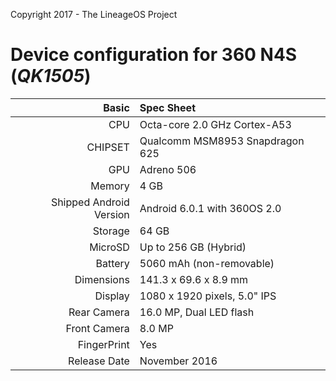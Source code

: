 Copyright 2017 - The LineageOS Project

Device configuration for 360 N4S (_QK1505_)
=====================================================

Basic   | Spec Sheet
-------:|:-------------------------
CPU     | Octa-core 2.0 GHz Cortex-A53
CHIPSET | Qualcomm MSM8953 Snapdragon 625
GPU     | Adreno 506
Memory  | 4 GB
Shipped Android Version | Android 6.0.1 with 360OS 2.0
Storage | 64 GB
MicroSD | Up to 256 GB (Hybrid)
Battery | 5060 mAh (non-removable)
Dimensions | 141.3 x 69.6 x 8.9 mm
Display | 1080 x 1920 pixels, 5.0" IPS
Rear Camera  | 16.0 MP, Dual LED flash
Front Camera | 8.0 MP
FingerPrint | Yes
Release Date | November 2016


